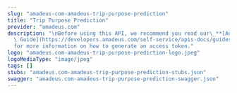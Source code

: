 ```yaml
---
slug: "amadeus-com-amadeus-trip-purpose-prediction"
title: "Trip Purpose Prediction"
provider: "amadeus.com"
description: "\nBefore using this API, we recommend you read our\_**[Authorization\
  \ Guide](https://developers.amadeus.com/self-service/apis-docs/guides/authorization-262)**\_\
  for more information on how to generate an access token."
logo: "amadeus.com-amadeus-trip-purpose-prediction-logo.jpeg"
logoMediaType: "image/jpeg"
tags: []
stubs: "amadeus.com-amadeus-trip-purpose-prediction-stubs.json"
swagger: "amadeus.com-amadeus-trip-purpose-prediction-swagger.json"
---
```

